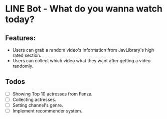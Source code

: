 # LINE Bot - What do you wanna watch today?

## Features:

- Users can grab a random video's information from JavLibrary's high rated section.
- Users can collect which video what they want after getting a video randomly.

## Todos

- [ ] Showing Top 10 actresses from Fanza.
- [ ] Collecting actresses.
- [ ] Setting channel's genre.
- [ ] Implement recommender system.
